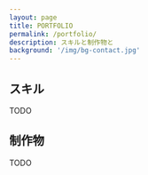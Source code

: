 ```yaml
---
layout: page
title: PORTFOLIO
permalink: /portfolio/
description: スキルと制作物と
background: '/img/bg-contact.jpg'
---
```


## スキル

TODO

## 制作物

TODO
